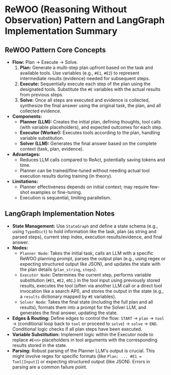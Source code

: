 # ReWOO (Reasoning Without Observation) Pattern and LangGraph Implementation Summary

## ReWOO Pattern Core Concepts

*   **Flow:** Plan -> Execute -> Solve.
    1.  **Plan:** Generate a multi-step plan upfront based on the task and available tools. Use variables (e.g., `#E1`, `#E2`) to represent intermediate results (evidence) needed for subsequent steps.
    2.  **Execute:** Sequentially execute each step of the plan using the designated tools. Substitute the `#E` variables with the actual results from previous steps.
    3.  **Solve:** Once all steps are executed and evidence is collected, synthesize the final answer using the original task, the plan, and all collected evidence.
*   **Components:**
    *   **Planner (LLM):** Creates the initial plan, defining thoughts, tool calls (with variable placeholders), and expected outcomes for each step.
    *   **Executor (Worker):** Executes tools according to the plan, handling variable substitution.
    *   **Solver (LLM):** Generates the final answer based on the complete context (task, plan, evidence).
*   **Advantages:**
    *   Reduces LLM calls compared to ReAct, potentially saving tokens and time.
    *   Planner can be trained/fine-tuned without needing actual tool execution results during training (in theory).
*   **Limitations:**
    *   Planner effectiveness depends on initial context; may require few-shot examples or fine-tuning.
    *   Execution is sequential, limiting parallelism.

## LangGraph Implementation Notes

*   **State Management:** Use `StateGraph` and define a state schema (e.g., using `TypedDict`) to hold information like the task, plan (as string and parsed steps), current step index, execution results/evidence, and final answer.
*   **Nodes:**
    *   `Planner Node`: Takes the initial task, calls an LLM with a specific ReWOO planning prompt, parses the output plan (e.g., using regex or expecting structured output like JSON), and updates the state with the plan details (`plan_string`, `steps`).
    *   `Executor Node`: Determines the current step, performs variable substitution (`#E1`, `#E2`, etc.) in the tool input using previously stored results, executes the tool (often via another LLM call or a direct tool invocation like a search API), and stores the output in the state (e.g., a `results` dictionary mapped by `#E` variables).
    *   `Solver Node`: Takes the final state (including the full plan and all results), formats them into a prompt for the Solver LLM, and generates the final answer, updating the state.
*   **Edges & Routing:** Define edges to control the flow: `START` -> `plan` -> `tool` -> (conditional loop back to `tool` or proceed to `solve`) -> `solve` -> `END`. Conditional logic checks if all plan steps have been executed.
*   **Variable Substitution:** Implement logic within the Executor node to replace `#E<n>` placeholders in tool arguments with the corresponding results stored in the state.
*   **Parsing:** Robust parsing of the Planner LLM's output is crucial. This might involve regex for specific formats (like `Plan: ... #E1 = Tool[Input]`) or expecting structured output (like JSON). Errors in parsing are a common failure point.
